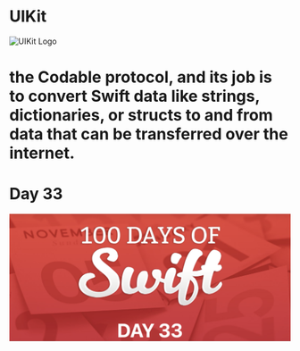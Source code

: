 # UIKit

![UIKit Logo](https://cdn3.iconfinder.com/data/icons/logos-and-brands-adobe/512/349_Uikit-512.png)

# the Codable protocol, and its job is to convert Swift data like strings, dictionaries, or structs to and from data that can be transferred over the internet.


# Day 33

![Page 1](day33.png)
